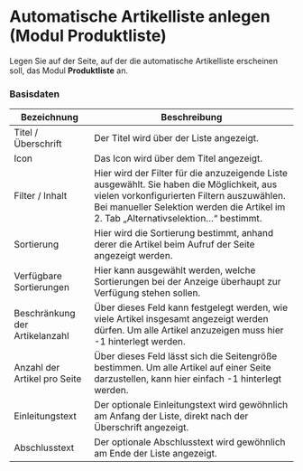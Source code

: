 # Automatische Artikelliste anlegen (Modul Produktliste)

Legen Sie auf der Seite, auf der die automatische Artikelliste erscheinen soll, das Modul **Produktliste** an.

### Basisdaten

| Bezeichnung | Beschreibung |
| -- | -- |
| Titel / Überschrift | Der Titel wird über der Liste angezeigt. |
| Icon | Das Icon wird über dem Titel angezeigt.|
| Filter / Inhalt | Hier wird der Filter für die anzuzeigende Liste ausgewählt. Sie haben die Möglichkeit, aus vielen vorkonfigurierten Filtern auszuwählen. Bei manueller Selektion werden die Artikel im 2. Tab „Alternativselektion…“ bestimmt. |
| Sortierung | Hier wird die Sortierung bestimmt, anhand derer die Artikel beim Aufruf der Seite angezeigt werden. |
| Verfügbare Sortierungen | Hier kann ausgewählt werden, welche Sortierungen bei der Anzeige überhaupt zur Verfügung stehen sollen.  |
| Beschränkung der Artikelanzahl | Über dieses Feld kann festgelegt werden, wie viele Artikel insgesamt angezeigt werden dürfen. Um alle Artikel anzuzeigen muss hier -1 hinterlegt werden. |
| Anzahl der Artikel pro Seite | Über dieses Feld lässt sich die Seitengröße bestimmen. Um alle Artikel auf einer Seite darzustellen, kann hier einfach -1 hinterlegt werden.|
| Einleitungstext | Der optionale Einleitungstext wird gewöhnlich am Anfang der Liste, direkt nach der Überschrift angezeigt. |
| Abschlusstext | Der optionale Abschlusstext wird gewöhnlich am Ende der Liste angezeigt. |
